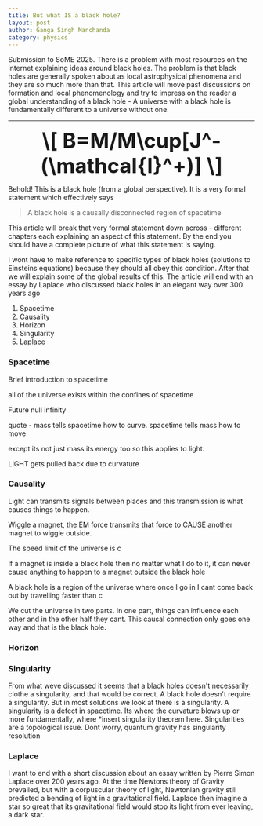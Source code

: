 ```yaml
---
title: But what IS a black hole?
layout: post
author: Ganga Singh Manchanda
category: physics
---
```


Submission to SoME 2025.
There is a problem with most resources on the internet explaining ideas around black holes. The problem is that black holes are generally spoken about as local astrophysical phenomena and they are so much more than that. This article will move past discussions on formation and local phenomenology and try to impress on the reader a global understanding of a black hole - A universe with a black hole is fundamentally different to a universe without one.

---

<div style="text-align: center; font-size: 3em; font-weight: bold;">
  \[ B=M/M\cup[J^-(\mathcal{I}^+)] \]
</div>

Behold! This is a black hole (from a global perspective). It is a very formal statement which effectively says
> A black hole is a causally disconnected region of spacetime

This article will break that very formal statement down across - different chapters each explaining an aspect of this statement. By the end you should have a complete picture of what this statement is saying.

I wont have to make reference to specific types of black holes (solutions to Einsteins equations) because they should all obey this condition. After that we will explain some of the global results of this. The article will end with an essay by Laplace who discussed black holes in an elegant way over 300 years ago

1. Spacetime
2. Causality
4. Horizon
5. Singularity
6. Laplace

### Spacetime


Brief introduction to spacetime

all of the universe exists within the confines of spacetime

Future null infinity

quote - mass tells spacetime how to curve. spacetime tells mass how to move

except its not just mass its energy too so this applies to light.

LIGHT gets pulled back due to curvature

### Causality

Light can transmits signals between places and this transmission is what causes things to happen.

Wiggle a magnet, the EM force transmits that force to CAUSE another magnet to wiggle outside.

The speed limit of the universe is c

If a magnet is inside a black hole then no matter what I do to it, it can never cause anything to happen to a magnet outside the black hole

A black hole is a region of the universe where once I go in I cant come back out by travelling faster than c

We cut the universe in two parts. In one part, things can influence each other and in the other half they cant. This causal connection only goes one way and that is the black hole. 

### Horizon


### Singularity

From what weve discussed it seems that a black holes doesn't necessarily clothe a singularity, and that would be correct. A black hole doesn't require a singularity. But in most solutions we look at there is a singularity. A singularity is a defect in spacetime. Its where the curvature blows up or more fundamentally, where *insert singularity theorem here. Singularities are a topological issue. Dont worry, quantum gravity has singularity resolution

### Laplace

I want to end with a short discussion about an essay written by Pierre Simon Laplace over 200 years ago. At the time Newtons theory of Gravity prevailed, but with a corpuscular theory of light, Newtonian gravity still predicted a bending of light in a gravitational field. Laplace then imagine a star so great that its gravitational field would stop its light from ever leaving, a dark star. 
